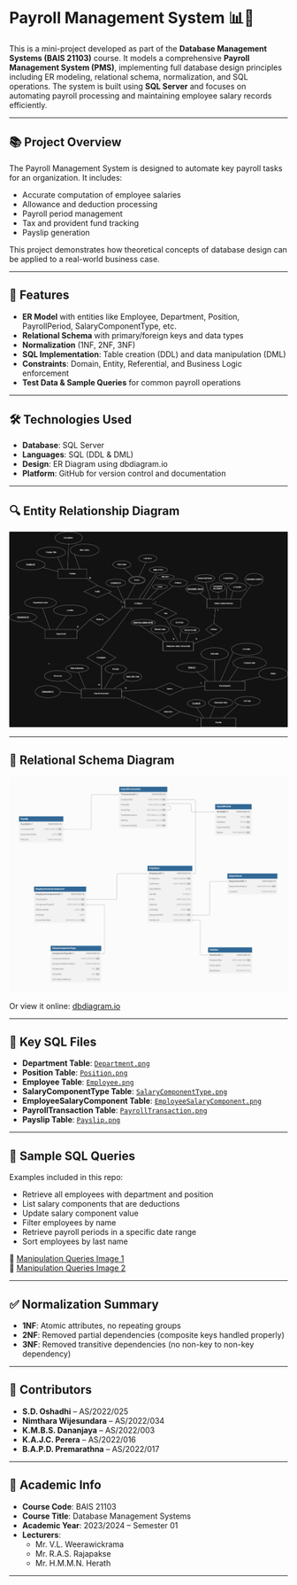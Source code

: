# Payroll Management System 📊💼

This is a mini-project developed as part of the **Database Management Systems (BAIS 21103)** course. It models a comprehensive **Payroll Management System (PMS)**, implementing full database design principles including ER modeling, relational schema, normalization, and SQL operations. The system is built using **SQL Server** and focuses on automating payroll processing and maintaining employee salary records efficiently.

---

## 📚 Project Overview

The Payroll Management System is designed to automate key payroll tasks for an organization. It includes:

- Accurate computation of employee salaries
- Allowance and deduction processing
- Payroll period management
- Tax and provident fund tracking
- Payslip generation

This project demonstrates how theoretical concepts of database design can be applied to a real-world business case.

---

## 🧩 Features

- **ER Model** with entities like Employee, Department, Position, PayrollPeriod, SalaryComponentType, etc.
- **Relational Schema** with primary/foreign keys and data types
- **Normalization** (1NF, 2NF, 3NF)
- **SQL Implementation**: Table creation (DDL) and data manipulation (DML)
- **Constraints**: Domain, Entity, Referential, and Business Logic enforcement
- **Test Data & Sample Queries** for common payroll operations

---

## 🛠️ Technologies Used

- **Database**: SQL Server
- **Languages**: SQL (DDL & DML)
- **Design**: ER Diagram using dbdiagram.io
- **Platform**: GitHub for version control and documentation

---

## 🔍 Entity Relationship Diagram

![ER Diagram](https://github.com/pasindudilshan1/Payroll-Management-System/blob/main/ER%20Diagram%20for%20Payroll%20.png)

---

## 📐 Relational Schema Diagram

![Relational Schema](https://github.com/pasindudilshan1/Payroll-Management-System/blob/main/PayRollSystem%20(2).png)

Or view it online: [dbdiagram.io](https://dbdiagram.io/d/Detailed-View-683edc3161dc3bf08d56041b)

---

## 📄 Key SQL Files

- **Department Table**: [`Department.png`](https://github.com/pasindudilshan1/Payroll-Management-System/blob/main/Department.png)
- **Position Table**: [`Position.png`](https://github.com/pasindudilshan1/Payroll-Management-System/blob/main/Position.png)
- **Employee Table**: [`Employee.png`](https://github.com/pasindudilshan1/Payroll-Management-System/blob/main/Employee.png)
- **SalaryComponentType Table**: [`SalaryComponentType.png`](https://github.com/pasindudilshan1/Payroll-Management-System/blob/main/SalaryComponentType.png)
- **EmployeeSalaryComponent Table**: [`EmployeeSalaryComponent.png`](https://github.com/pasindudilshan1/Payroll-Management-System/blob/main/EmployeeSalaryComponent.png)
- **PayrollTransaction Table**: [`PayrollTransaction.png`](https://github.com/pasindudilshan1/Payroll-Management-System/blob/main/PayrollTransaction.png)
- **Payslip Table**: [`Payslip.png`](https://github.com/pasindudilshan1/Payroll-Management-System/blob/main/Payslip.png)

---

## 🧪 Sample SQL Queries

Examples included in this repo:
- Retrieve all employees with department and position
- List salary components that are deductions
- Update salary component value
- Filter employees by name
- Retrieve payroll periods in a specific date range
- Sort employees by last name

🔗 [Manipulation Queries Image 1](https://github.com/pasindudilshan1/Payroll-Management-System/blob/main/manipulation1.png)  
🔗 [Manipulation Queries Image 2](https://github.com/pasindudilshan1/Payroll-Management-System/blob/main/manipulation%202.png)

---

## ✅ Normalization Summary

- **1NF**: Atomic attributes, no repeating groups  
- **2NF**: Removed partial dependencies (composite keys handled properly)  
- **3NF**: Removed transitive dependencies (no non-key to non-key dependency)

---

## 📌 Contributors

- **S.D. Oshadhi** – AS/2022/025  
- **Nimthara Wijesundara** – AS/2022/034  
- **K.M.B.S. Dananjaya** – AS/2022/003  
- **K.A.J.C. Perera** – AS/2022/016  
- **B.A.P.D. Premarathna** – AS/2022/017

---

## 📅 Academic Info

- **Course Code**: BAIS 21103  
- **Course Title**: Database Management Systems  
- **Academic Year**: 2023/2024 – Semester 01  
- **Lecturers**:
  - Mr. V.L. Weerawickrama  
  - Mr. R.A.S. Rajapakse  
  - Mr. H.M.M.N. Herath  

---



